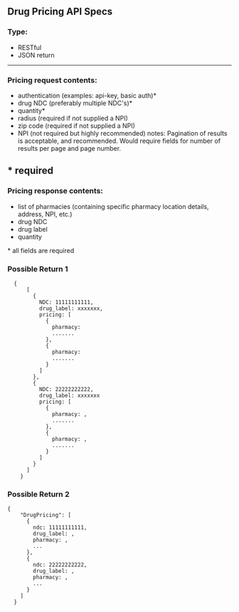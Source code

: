 ## Drug Pricing API Specs

### Type:
  - RESTful
  - JSON return
-------------------------------
### Pricing request contents:
  - authentication (examples: api-key, basic auth)*
  - drug NDC (preferably multiple NDC's)*
  - quantity*
  - radius (required if not supplied a NPI)
  - zip code (required if not supplied a NPI)
  - NPI (not required but highly recommended)
  notes:
  Pagination of results is acceptable, and recommended. Would require fields for number of results per page and page number.
  
  \* required
-------------------------------
### Pricing response contents:
  - list of pharmacies (containing specific pharmacy location details, address, NPI, etc.)
  - drug NDC
  - drug label
  - quantity

  \* all fields are required

### Possible Return 1
```
  {
      [
        {
          NDC: 11111111111,
          drug_label: xxxxxxx,
          pricing: [
            {
              pharmacy:
              .......
            },
            {
              pharmacy:
              .......
            }
          ]
        },
        {
          NDC: 22222222222,
          drug_label: xxxxxxx
          pricing: [
            {
              pharmacy: ,
              .......
            },
            {
              pharmacy: ,
              .......
            }
          ]
        }
      ]
    }
```

### Possible Return 2
```
{
    "DrugPricing": [
      {
        ndc: 11111111111,
        drug_label: ,
        pharmacy: ,
        ...
      },
      {
        ndc: 22222222222,
        drug_label: ,
        pharmacy: ,
        ...
      }
    ]
  }
```
